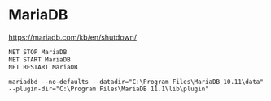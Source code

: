 
# MariaDB

https://mariadb.com/kb/en/shutdown/

```sh
NET STOP MariaDB
NET START MariaDB
NET RESTART MariaDB
```

```
mariadbd --no-defaults --datadir="C:\Program Files\MariaDB 10.11\data" --plugin-dir="C:\Program Files\MariaDB 11.1\lib\plugin"
```